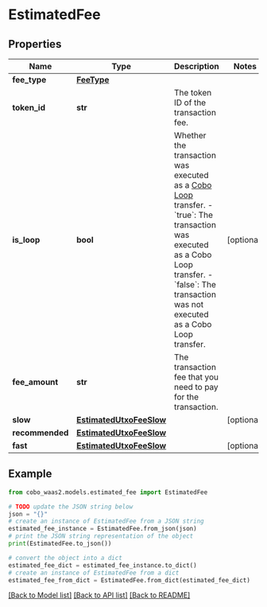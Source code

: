 # EstimatedFee


## Properties

Name | Type | Description | Notes
------------ | ------------- | ------------- | -------------
**fee_type** | [**FeeType**](FeeType.md) |  | 
**token_id** | **str** | The token ID of the transaction fee. | 
**is_loop** | **bool** | Whether the transaction was executed as a [Cobo Loop](https://manuals.cobo.com/en/portal/custodial-wallets/cobo-loop) transfer. - &#x60;true&#x60;: The transaction was executed as a Cobo Loop transfer. - &#x60;false&#x60;: The transaction was not executed as a Cobo Loop transfer.  | [optional] 
**fee_amount** | **str** | The transaction fee that you need to pay for the transaction. | 
**slow** | [**EstimatedUtxoFeeSlow**](EstimatedUtxoFeeSlow.md) |  | [optional] 
**recommended** | [**EstimatedUtxoFeeSlow**](EstimatedUtxoFeeSlow.md) |  | 
**fast** | [**EstimatedUtxoFeeSlow**](EstimatedUtxoFeeSlow.md) |  | [optional] 

## Example

```python
from cobo_waas2.models.estimated_fee import EstimatedFee

# TODO update the JSON string below
json = "{}"
# create an instance of EstimatedFee from a JSON string
estimated_fee_instance = EstimatedFee.from_json(json)
# print the JSON string representation of the object
print(EstimatedFee.to_json())

# convert the object into a dict
estimated_fee_dict = estimated_fee_instance.to_dict()
# create an instance of EstimatedFee from a dict
estimated_fee_from_dict = EstimatedFee.from_dict(estimated_fee_dict)
```
[[Back to Model list]](../README.md#documentation-for-models) [[Back to API list]](../README.md#documentation-for-api-endpoints) [[Back to README]](../README.md)


